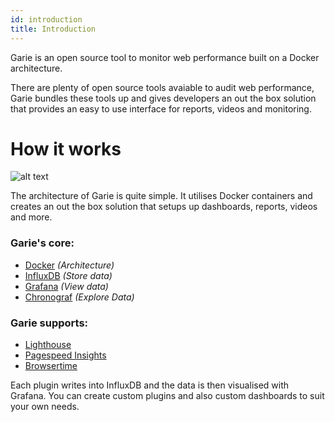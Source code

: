 ```yaml
---
id: introduction
title: Introduction
---
```


Garie is an open source tool to monitor web performance built on a Docker architecture.

There are plenty of open source tools avaiable to audit web performance, Garie bundles these tools up and gives developers an out the box solution that provides an easy to use interface for reports, videos and monitoring.

# How it works

![alt text](/img/architecture.png "Logo Title Text 1")

The architecture of Garie is quite simple. It utilises Docker containers and creates an out the box solution that setups up dashboards, reports, videos and more.

### Garie's core:

- [Docker](https://www.docker.com/) _(Architecture)_
- [InfluxDB](https://www.influxdata.com/) _(Store data)_
- [Grafana](https://grafana.com/) _(View data)_
- [Chronograf](https://github.com/influxdata/chronograf) _(Explore Data)_

### Garie supports:

- [Lighthouse](https://developers.google.com/web/tools/lighthouse/)
- [Pagespeed Insights](https://developers.google.com/speed/pagespeed/insights/)
- [Browsertime](https://github.com/sitespeedio/browsertime)

Each plugin writes into InfluxDB and the data is then visualised with Grafana. You can create custom plugins and also custom dashboards to suit your own needs.
